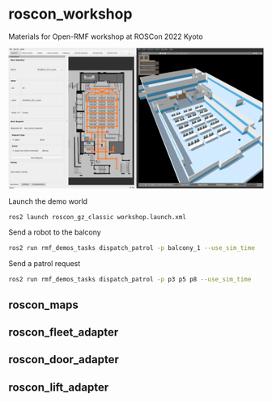 
# roscon_workshop
Materials for Open-RMF workshop at ROSCon 2022 Kyoto

![](docs/workshop.png)

Launch the demo world
```bash
ros2 launch roscon_gz_classic workshop.launch.xml
```

Send a robot to the balcony
```bash
ros2 run rmf_demos_tasks dispatch_patrol -p balcony_1 --use_sim_time
```

Send a patrol request
```bash
ros2 run rmf_demos_tasks dispatch_patrol -p p3 p5 p8 --use_sim_time
```

## roscon_maps

## roscon_fleet_adapter

## roscon_door_adapter

## roscon_lift_adapter
